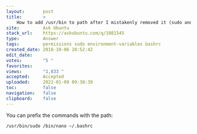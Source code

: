 ```yaml
---
layout:       post
title:        >
    How to add ∕usr∕bin to path after I mistakenly removed it (sudo and nano are no longer in path)
site:         Ask Ubuntu
stack_url:    https://askubuntu.com/q/1081545
type:         Answer
tags:         permissions sudo environment-variables bashrc
created_date: 2018-10-06 20:52:42
edit_date:    
votes:        "5 "
favorites:    
views:        "1,833 "
accepted:     Accepted
uploaded:     2022-01-09 09:38:39
toc:          false
navigation:   false
clipboard:    false
---
```


You can prefix the commands with the path:

``` 
/usr/bin/sudo /bin/nano ~/.bashrc

```
